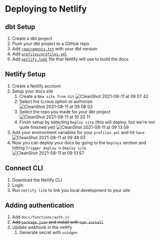 # Deploying to Netlify

## dbt Setup
1. Create a dbt project
1. Push your dbt project to a GitHub repo
1. Add [`reqirements.txt`](https://github.com/tnagengast/netlify-dbt-docs-starter/pull/1/files#diff-4d7c51b1efe9043e44439a949dfd92e5827321b34082903477fd04876edb7552) with your dbt version
1. Add [`profiles/profiles.yml`](https://github.com/tnagengast/netlify-dbt-docs-starter/pull/1/files#diff-0b6234791dc6ccbcc7864adcd31fe50d322290fd76217b6673fb4b8f7ccf8337)
1. Add [`netlify.toml`](https://github.com/tnagengast/netlify-dbt-docs-starter/pull/1/files#diff-ab8f79b68b7adff7a07db953bf453f3c5aa6ade98d2b1b67d8432b36392489ed) file that Netlify will use to build the docs

## Netlify Setup
1. Create a Netlify account
1. Setup your docs site
    1. Create a `New site from Git`
    ![CleanShot 2021-08-11 at 09 07 42](https://user-images.githubusercontent.com/260337/129073463-da874729-584d-4732-98fa-7c83658a69e6.png)
    1. Select the `GitHub` option to authorize
    ![CleanShot 2021-08-11 at 09 08 02](https://user-images.githubusercontent.com/260337/129074263-34d5fc04-aa34-410d-a7ed-646dca5e8391.png)
    1. Select the repo you made for your dbt project
    ![CleanShot 2021-08-11 at 10 20 11](https://user-images.githubusercontent.com/260337/129074668-fa6d6b21-a908-4446-a471-e30316969616.png)
    1. Finish setup by selecting `Deploy site` (this will deploy, but we're not quite finished yet)
    ![CleanShot 2021-08-11 at 09 13 09](https://user-images.githubusercontent.com/260337/129074721-895dbf76-3f30-47f1-a24e-c7f610cb126c.png)
1. Add your environment variables for your `profiles.yml` and hit `Save`
![CleanShot 2021-08-11 at 09 48 03](https://user-images.githubusercontent.com/260337/129074981-e05b79ef-9f7c-4007-831d-49d567f4c8e5.png)
1. Now you can deploy your docs by going to the `Deploys` section and hitting `Trigger deploy` -> `Deploy site`
![CleanShot 2021-08-11 at 09 51 57](https://user-images.githubusercontent.com/260337/129074231-b62296f4-2ed8-4e28-bf8e-eb31485ffe25.png)


## Connect CLI
1. Download the Netlify CLI
1. Login
1. Run `netlify link` to link you local development to your site


## Adding authentication
1. Add `docs/functions/auth.js`
1. ~~Add `package.json` and install with `npm install`~~
1. Update webhook in the netlify
    1. Generate secret with `uuidgen`
